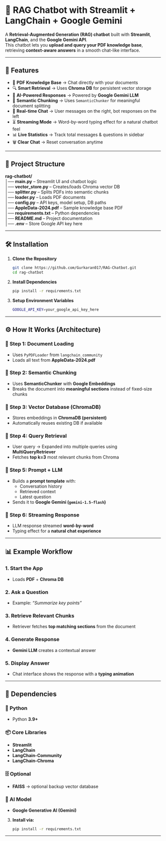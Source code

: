 # 💬 RAG Chatbot with Streamlit + LangChain + Google Gemini

A **Retrieval-Augmented Generation (RAG) chatbot** built with **Streamlit**, **LangChain**, and the **Google Gemini API**.  
This chatbot lets you **upload and query your PDF knowledge base**, retrieving **context-aware answers** in a smooth chat-like interface.

---

## 🚀 Features

- 📄 **PDF Knowledge Base** → Chat directly with your documents  
- 🔍 **Smart Retrieval** → Uses **Chroma DB** for persistent vector storage  
- 🧠 **AI-Powered Responses** → Powered by **Google Gemini LLM**  
- 🧩 **Semantic Chunking** → Uses `SemanticChunker` for meaningful document splitting  
- 💬 **Real-time Chat** → User messages on the right, bot responses on the left  
- ⏳ **Streaming Mode** → Word-by-word typing effect for a natural chatbot feel  
- 📊 **Live Statistics** → Track total messages & questions in sidebar  
- 🗑️ **Clear Chat** → Reset conversation anytime  

---

## 📂 Project Structure

**rag-chatbot/**  
**│── main.py** – Streamlit UI and chatbot logic  
**│── vector_store.py** – Creates/loads Chroma vector DB  
**│── splitter.py** – Splits PDFs into semantic chunks  
**│── loader.py** – Loads PDF documents  
**│── config.py** – API keys, model setup, DB paths  
**│── AppleData-2024.pdf** – Sample knowledge base PDF  
**│── requirements.txt** – Python dependencies  
**│── README.md** – Project documentation  
**│── .env** – Store Google API key here  


---

## 🛠️ Installation

1. **Clone the Repository**
   ```bash
   git clone https://github.com/Gurkaran017/RAG-Chatbot.git
   cd rag-chatbot

2. **Install Dependencies**
   ```bash
   pip install -r requirements.txt

3. **Setup Environment Variables**
   ```bash
   GOOGLE_API_KEY=your_google_api_key_here

---

## ⚙️ How It Works (Architecture)

### 🔹 Step 1: Document Loading
- Uses `PyPDFLoader` from `langchain_community`  
- Loads all text from **AppleData-2024.pdf**

### 🔹 Step 2: Semantic Chunking
- Uses **SemanticChunker** with **Google Embeddings**  
- Breaks the document into **meaningful sections** instead of fixed-size chunks

### 🔹 Step 3: Vector Database (ChromaDB)
- Stores embeddings in **ChromaDB (persistent)**  
- Automatically reuses existing DB if available

### 🔹 Step 4: Query Retrieval
- User query → Expanded into multiple queries using **MultiQueryRetriever**  
- Fetches **top k=3** most relevant chunks from Chroma

### 🔹 Step 5: Prompt + LLM
- Builds a **prompt template** with:  
  - Conversation history  
  - Retrieved context  
  - Latest question  
- Sends it to **Google Gemini (`gemini-1.5-flash`)**

### 🔹 Step 6: Streaming Response
- LLM response streamed **word-by-word**  
- Typing effect for a **natural chat experience**


---

## 📊 Example Workflow

### 1. Start the App
- Loads **PDF** + **Chroma DB**

### 2. Ask a Question
- Example: *“Summarize key points”*

### 3. Retrieve Relevant Chunks
- Retriever fetches **top matching sections** from the document

### 4. Generate Response
- **Gemini LLM** creates a contextual answer

### 5. Display Answer
- Chat interface shows the response with a **typing animation**

---

## 📌 Dependencies

### 🐍 Python
- Python **3.9+**

### 📦 Core Libraries
- **Streamlit**  
- **LangChain**  
- **LangChain-Community**  
- **LangChain-Chroma**

### 🗄️ Optional
- **FAISS** → optional backup vector database

### 🤖 AI Model
- **Google Generative AI (Gemini)**

3. **Install via:**
   ```bash
   pip install -r requirements.txt

---

